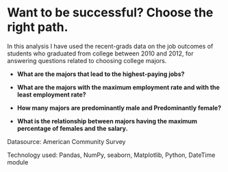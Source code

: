 # Want to be successful? Choose the right path.

In this analysis I have used the recent-grads data on the job outcomes of students who graduated from college between 2010 and 2012, for answering 
 questions related to choosing college majors.
 
* **What are the majors that lead to the highest-paying jobs?**

* **What are the majors with the maximum employment rate and with the least employment rate?** 

* **How many majors are predominantly male and Predominantly female?**

* **What is the relationship between majors having the maximum percentage of females and the salary.**

Datasource: American Community Survey

Technology used: Pandas, NumPy, seaborn, Matplotlib, Python, DateTime module
